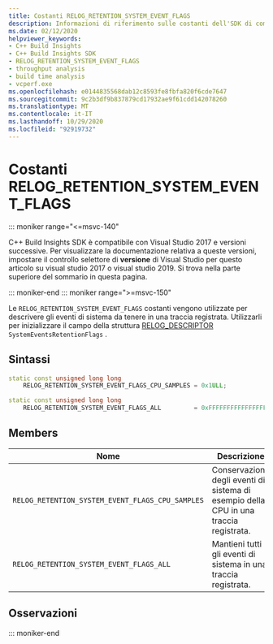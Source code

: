 ```yaml
---
title: Costanti RELOG_RETENTION_SYSTEM_EVENT_FLAGS
description: Informazioni di riferimento sulle costanti dell'SDK di compilazione di C++ RELOG_RETENTION_SYSTEM_EVENT_FLAGS.
ms.date: 02/12/2020
helpviewer_keywords:
- C++ Build Insights
- C++ Build Insights SDK
- RELOG_RETENTION_SYSTEM_EVENT_FLAGS
- throughput analysis
- build time analysis
- vcperf.exe
ms.openlocfilehash: e0144835568dab12c8593fe8fbfa820f6cde7647
ms.sourcegitcommit: 9c2b3df9b837879cd17932ae9f61cdd142078260
ms.translationtype: MT
ms.contentlocale: it-IT
ms.lasthandoff: 10/29/2020
ms.locfileid: "92919732"
---
```

# <a name="relog_retention_system_event_flags-constants"></a>Costanti RELOG_RETENTION_SYSTEM_EVENT_FLAGS

::: moniker range="<=msvc-140"

C++ Build Insights SDK è compatibile con Visual Studio 2017 e versioni successive. Per visualizzare la documentazione relativa a queste versioni, impostare il controllo selettore di **versione** di Visual Studio per questo articolo su visual studio 2017 o visual studio 2019. Si trova nella parte superiore del sommario in questa pagina.

::: moniker-end
::: moniker range=">=msvc-150"

Le `RELOG_RETENTION_SYSTEM_EVENT_FLAGS` costanti vengono utilizzate per descrivere gli eventi di sistema da tenere in una traccia registrata. Utilizzarli per inizializzare il campo della struttura [RELOG_DESCRIPTOR](relog-descriptor-struct.md) `SystemEventsRetentionFlags` .

## <a name="syntax"></a>Sintassi

```cpp
static const unsigned long long
    RELOG_RETENTION_SYSTEM_EVENT_FLAGS_CPU_SAMPLES = 0x1ULL;

static const unsigned long long
    RELOG_RETENTION_SYSTEM_EVENT_FLAGS_ALL         = 0xFFFFFFFFFFFFFFFFULL;
```

## <a name="members"></a>Members

| Nome | Descrizione |
|--|--|
| `RELOG_RETENTION_SYSTEM_EVENT_FLAGS_CPU_SAMPLES` | Conservazione degli eventi di sistema di esempio della CPU in una traccia registrata. |
| `RELOG_RETENTION_SYSTEM_EVENT_FLAGS_ALL` | Mantieni tutti gli eventi di sistema in una traccia registrata. |

## <a name="remarks"></a>Osservazioni

::: moniker-end
